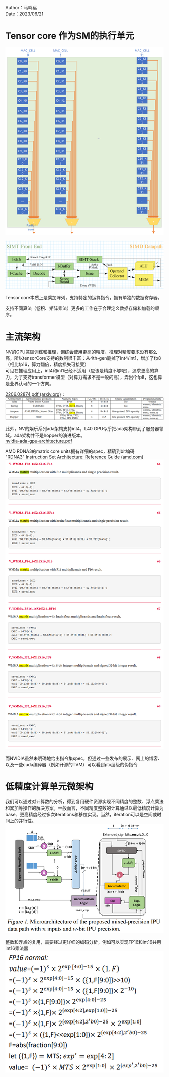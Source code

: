 Author：马鸣远  
Date：2023/06/21

# Tensor core 作为SM的执行单元

![](images/230621-1.png)

![](images/230621-2.png)

Tensor core本质上是乘加阵列，支持特定的运算指令，拥有单独的数据寄存器。

支持不同算法（卷积、矩阵乘法）更多的工作在于合理定义数据存储和加载的顺序。

# 主流架构

NV的GPU兼顾训练和推理，训练会使用更高的精度，推理对精度要求没有那么高，所以tensorCore支持的数制很丰富；从4th-gen删掉了int4/int1，增加了fp8（相比fp16，算力翻倍，精度损失可接受）  
可见在推理应用上，int4和int1已经不适用（应该是精度不够吧），追求更高的算力，为了支持transformer模型（对算力需求不是一般的高），弄出个fp8，这也算是业界认可的一个方向。

[2206.02874.pdf (arxiv.org)](https://arxiv.org/pdf/2206.02874.pdf)：
![](images/230621-3.png)

此外，NV的娱乐系列ada架构支持int4，L40 GPU似乎把ada架构带到了服务器领域。ada架构并不是hopper的演进版本。  
[nvidia-ada-gpu-architecture.pdf](https://images.nvidia.cn/aem-dam/Solutions/geforce/ada/nvidia-ada-gpu-architecture.pdf)

AMD RDNA3的matrix core units拥有详细的spec，精确到bit编码  
["RDNA3" Instruction Set Architecture: Reference Guide (amd.com)](https://www.amd.com/system/files/TechDocs/rdna3-shader-instruction-set-architecture-feb-2023_0.pdf)
![](images/230621-4.png)
![](images/230621-5.png)

而NVIDIA虽然未明确地给出指令集spec，但通过一些发布的展示、网上的博客、以及一些cuda编译器（例如开源的TVM）可以看到ptx层级的伪指令

# 低精度计算单元微架构

我们可以通过对计算数的分析，得到复用硬件资源实现不同精度的整数、浮点乘法和累加等操作的解决方案。一般而言，不同精度整数的计算通过以最低精度计算为base、更高精度经过多次iterations和移位实现。当然，iteration可以是空间或时间上的并行性。
![](images/230621-6.png)

整数和浮点的复用，需要经过更详细的编码分析，例如可以实现FP16和int16共用int16乘法器
![](images/230621-7.png)
